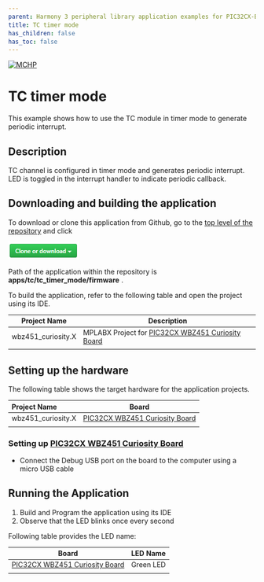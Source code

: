 ```yaml
---
parent: Harmony 3 peripheral library application examples for PIC32CX-BZ2 and WBZ451 family
title: TC timer mode
has_children: false
has_toc: false
---
```


[![MCHP](https://www.microchip.com/ResourcePackages/Microchip/assets/dist/images/logo.png)](https://www.microchip.com)

# TC timer mode

This example shows how to use the TC module in timer mode to generate periodic interrupt.

## Description

TC channel is configured in timer mode and generates periodic interrupt. LED is toggled in the interrupt handler to indicate periodic callback.

## Downloading and building the application

To download or clone this application from Github, go to the [top level of the repository](https://github.com/Microchip-MPLAB-Harmony/csp_apps_pic32cxbz2_wbz45) and click

![clone](../../../docs/images/clone.png)

Path of the application within the repository is **apps/tc/tc_timer_mode/firmware** .

To build the application, refer to the following table and open the project using its IDE.

| Project Name      | Description                                    |
| ----------------- | ---------------------------------------------- |
| wbz451_curiosity.X    | MPLABX Project for [PIC32CX WBZ451 Curiosity Board](https://www.microchip.com/en-us/development-tool/EA71C53A)|
|||

## Setting up the hardware

The following table shows the target hardware for the application projects.

| Project Name| Board|
|:---------|:---------:|
| wbz451_curiosity.X    | [PIC32CX WBZ451 Curiosity Board](https://www.microchip.com/en-us/development-tool/EA71C53A)|
|||

### Setting up [PIC32CX WBZ451 Curiosity Board](https://www.microchip.com/en-us/development-tool/EA71C53A)

- Connect the Debug USB port on the board to the computer using a micro USB cable

## Running the Application

1. Build and Program the application using its IDE
2. Observe that the LED blinks once every second

Following table provides the LED name:

| Board      | LED Name |
| ---------- | --------- |
| [PIC32CX WBZ451 Curiosity Board](https://www.microchip.com/en-us/development-tool/EA71C53A)   | Green LED |
|||
